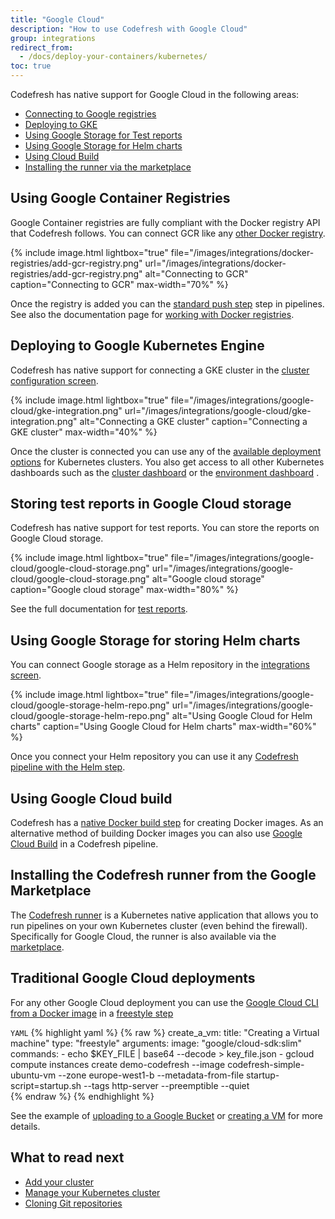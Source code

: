 ```yaml
---
title: "Google Cloud"
description: "How to use Codefresh with Google Cloud"
group: integrations
redirect_from:
  - /docs/deploy-your-containers/kubernetes/
toc: true
---
```


Codefresh has native support for Google Cloud in the following areas:

- [Connecting to Google registries]({{site.baseurl}}/docs/docker-registries/external-docker-registries/google-container-registry/)
- [Deploying to GKE]({{site.baseurl}}/docs/deploy-to-kubernetes/add-kubernetes-cluster/#adding-gke-cluster)
- [Using Google Storage for Test reports]({{site.baseurl}}/docs/testing/test-reports/#connecting-a-google-bucket)
- [Using Google Storage for Helm charts]({{site.baseurl}}/docs/new-helm/add-helm-repository/#private-repository---gcs)
- [Using Cloud Build]({{site.baseurl}}/docs/integrations/gcloud-builder/)
- [Installing the runner via the marketplace]({{site.baseurl}}/docs/integrations/google-marketplace/)


## Using Google Container Registries

Google Container registries are fully compliant with the Docker registry API that Codefresh follows. You can connect GCR like any [other Docker registry]({{site.baseurl}}/docs/docker-registries/external-docker-registries/google-container-registry/).

{% 
	include image.html 
	lightbox="true" 
file="/images/integrations/docker-registries/add-gcr-registry.png" 
url="/images/integrations/docker-registries/add-gcr-registry.png" 
alt="Connecting to GCR" 
caption="Connecting to GCR" 
max-width="70%" 
%}

Once the registry is added you can the [standard push step]({{site.baseurl}}/docs/codefresh-yaml/steps/push/) step in pipelines. See also the documentation page for [working with Docker registries]({{site.baseurl}}/docs/docker-registries/working-with-docker-registries/).

## Deploying to Google Kubernetes Engine

Codefresh has native support for connecting a GKE cluster in the [cluster configuration screen]({{site.baseurl}}/docs/deploy-to-kubernetes/add-kubernetes-cluster/).

{% 
	include image.html 
	lightbox="true" 
file="/images/integrations/google-cloud/gke-integration.png" 
url="/images/integrations/google-cloud/gke-integration.png" 
alt="Connecting a GKE cluster" 
caption="Connecting a GKE cluster" 
max-width="40%" 
%}

Once the cluster is connected you can use any of the [available deployment options]({{site.baseurl}}/docs/deploy-to-kubernetes/deployment-options-to-kubernetes/) for Kubernetes clusters. You also get access to all other Kubernetes dashboards such as the [cluster dashboard]({{site.baseurl}}/docs/deploy-to-kubernetes/manage-kubernetes/)  or the [environment dashboard]({{site.baseurl}}/docs/deploy-to-kubernetes/environment-dashboard/) .

## Storing test reports in Google Cloud storage

Codefresh has native support for test reports. You can store the reports on Google Cloud storage.

{% include
image.html
lightbox="true"
file="/images/integrations/google-cloud/google-cloud-storage.png"
url="/images/integrations/google-cloud/google-cloud-storage.png"
alt="Google cloud storage"
caption="Google cloud storage"
max-width="80%"
%}

See the full documentation for [test reports]({{site.baseurl}}/docs/testing/test-reports/).

## Using Google Storage for storing Helm charts

You can connect Google storage as a Helm repository in the [integrations screen]({{site.baseurl}}/docs/new-helm/add-helm-repository/).

{% include
image.html
lightbox="true"
file="/images/integrations/google-cloud/google-storage-helm-repo.png"
url="/images/integrations/google-cloud/google-storage-helm-repo.png"
alt="Using Google Cloud for Helm charts"
caption="Using Google Cloud for Helm charts"
max-width="60%"
%}

Once you connect your Helm repository you can use it any [Codefresh pipeline with the Helm step]({{site.baseurl}}/docs/new-helm/using-helm-in-codefresh-pipeline/). 

## Using Google Cloud build

Codefresh has a [native Docker build step]({{site.baseurl}}/docs/codefresh-yaml/steps/build/) for creating Docker images. As an alternative method of building Docker images you can also use [Google Cloud Build]({{site.baseurl}}/docs/integrations/gcloud-builder/) in a Codefresh pipeline.

## Installing the Codefresh runner from the Google Marketplace

The [Codefresh runner]({{site.baseurl}}/docs/administration/codefresh-runner/) is a Kubernetes native application that allows you to run pipelines on your own Kubernetes cluster (even behind the firewall). Specifically for Google Cloud, the runner is also available via the [marketplace]({{site.baseurl}}/docs/integrations/google-marketplace/).


## Traditional Google Cloud deployments

For any other Google Cloud deployment you can use the [Google Cloud CLI from a Docker image](https://hub.docker.com/r/google/cloud-sdk/) in a [freestyle step]({{site.baseurl}}/docs/codefresh-yaml/steps/freestyle/)

`YAML`
{% highlight yaml %}
{% raw %}
  create_a_vm:
    title: "Creating a Virtual machine"
    type: "freestyle"
    arguments:
      image: "google/cloud-sdk:slim"
      commands:
        - echo $KEY_FILE | base64 --decode > key_file.json
        - gcloud compute instances create demo-codefresh --image codefresh-simple-ubuntu-vm --zone europe-west1-b --metadata-from-file startup-script=startup.sh --tags http-server --preemptible --quiet   
{% endraw %}
{% endhighlight %}

See the example of [uploading to a Google Bucket]({{site.baseurl}}/docs/yaml-examples/examples/uploading-or-downloading-from-gs/) or [creating a VM]({{site.baseurl}}/docs/yaml-examples/examples/packer-gcloud/) for more details.


 


## What to read next

- [Add your cluster]({{site.baseurl}}/docs/deploy-to-kubernetes/add-kubernetes-cluster/)
- [Manage your Kubernetes cluster]({{site.baseurl}}/docs/deploy-to-kubernetes/manage-kubernetes/)
- [Cloning Git repositories]({{site.baseurl}}/docs/yaml-examples/examples/git-checkout/)
